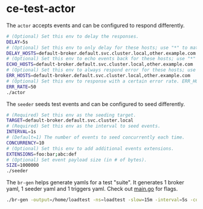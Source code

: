 # ce-test-actor

The `actor` accepts events and can be configured to respond differently.

```bash
# (Optional) Set this env to delay the responses.
DELAY=5s
# (Optional) Set this env to only delay for these hosts; use "*" to match all hosts.
DELAY_HOSTS=default-broker.default.svc.cluster.local,other.example.com
# (Optional) Set this env to echo events back for these hosts; use "*" to match all hosts.
ECHO_HOSTS=default-broker.default.svc.cluster.local,other.example.com
# (Optional) Set this env to always respond error for these hosts; use "*" to match all hosts.
ERR_HOSTS=default-broker.default.svc.cluster.local,other.example.com
# (Optional) Set this env to response with a certain error rate. ERR_HOST must be set first.
ERR_RATE=50
./actor
```

The `seeder` seeds test events and can be configured to seed differently.

```bash
# (Required) Set this env as the seeding target.
TARGET=default-broker.default.svc.cluster.local
# (Required) Set this env as the interval to seed events.
INTERVAL=1s
# (Default=1) The number of events to seed concurrently each time.
CONCURRENCY=10
# (Optional) Set this env to add additional events extensions.
EXTENSIONS=foo:bar;abc:def
# (Optional) Set event payload size (in # of bytes).
SIZE=1000000
./seeder
```

The `br-gen` helps generate yamls for a test "suite". It generates 1 broker
yaml, 1 seeder yaml and 1 triggers yaml. Check out
[main.go](./cmd/br-gen/main.go) for flags.

```bash
./br-gen -output=/home/loadtest -ns=loadtest -slow=15m -interval=5s -count=150 -actors=20
```
